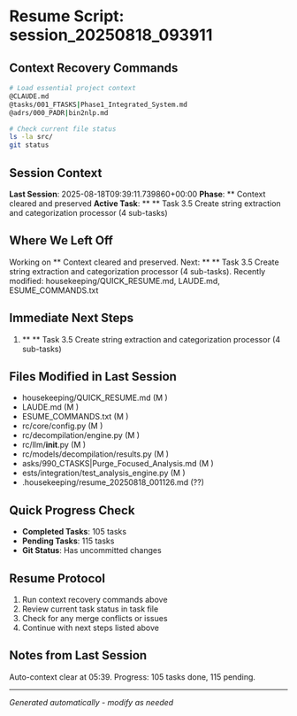# Resume Script: session_20250818_093911

## Context Recovery Commands
```bash
# Load essential project context
@CLAUDE.md
@tasks/001_FTASKS|Phase1_Integrated_System.md
@adrs/000_PADR|bin2nlp.md

# Check current file status
ls -la src/
git status
```

## Session Context
**Last Session**: 2025-08-18T09:39:11.739860+00:00
**Phase**: ** Context cleared and preserved
**Active Task**: ** ** Task 3.5 Create string extraction and categorization processor (4 sub-tasks)

## Where We Left Off
Working on ** Context cleared and preserved. Next: ** ** Task 3.5 Create string extraction and categorization processor (4 sub-tasks). Recently modified: housekeeping/QUICK_RESUME.md, LAUDE.md, ESUME_COMMANDS.txt

## Immediate Next Steps
1. ** ** Task 3.5 Create string extraction and categorization processor (4 sub-tasks)

## Files Modified in Last Session
- housekeeping/QUICK_RESUME.md (M )
- LAUDE.md (M )
- ESUME_COMMANDS.txt (M )
- rc/core/config.py (M )
- rc/decompilation/engine.py (M )
- rc/llm/__init__.py (M )
- rc/models/decompilation/results.py (M )
- asks/990_CTASKS|Purge_Focused_Analysis.md (M )
- ests/integration/test_analysis_engine.py (M )
- .housekeeping/resume_20250818_001126.md (??)

## Quick Progress Check
- **Completed Tasks**: 105 tasks
- **Pending Tasks**: 115 tasks
- **Git Status**: Has uncommitted changes

## Resume Protocol
1. Run context recovery commands above
2. Review current task status in task file
3. Check for any merge conflicts or issues
4. Continue with next steps listed above

## Notes from Last Session
Auto-context clear at 05:39. Progress: 105 tasks done, 115 pending.

---
*Generated automatically - modify as needed*
